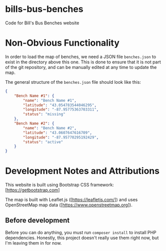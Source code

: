 # bills-bus-benches
Code for Bill's Bus Benches website

# Non-Obvious Functionality

In order to load the map of benches, we need a JSON file `benches.json` to exist in the directory above this one. This is done to ensure that it is not part of the git repository, and can be manually edited at any time to update the map.

The general structure of the `benches.json` file should look like this:

```json
{
    "Bench Name #1": {
        "name": "Bench Name #1",
        "latitude": "43.054783544046295",
        "longitude": "-87.95775363703311",
        "status": "missing"
    },
    "Bench Name #2": {
        "name": "Bench Name #2",
        "latitude": "43.0607647616709",
        "longitude": "-87.95770295192429",
        "status": "active"
    }
}
```

# Development Notes and Attributions

This website is built using Bootstrap CSS framework: [https://getbootstrap.com]

The map is built with Leaflet.js ([https://leafletjs.com/])
and uses OpenStreetMap map data ([https://www.openstreetmap.org]).

## Before development

Before you can do anything, you must run `composer install` to install PHP dependencies.
Honestly, this project doesn't really use them right now, but I'm leaving them in for now.
